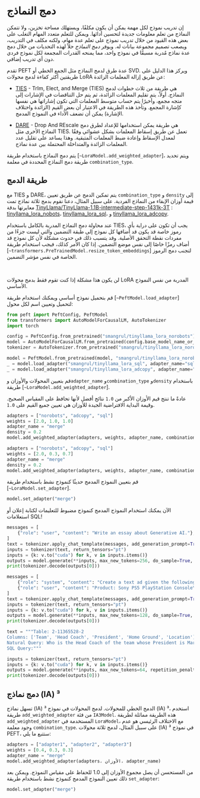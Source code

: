 # دمج النماذج

إن تدريب نموذج لكل مهمة يمكن أن يكون مكلفًا، ويستهلك مساحة تخزين، ولا تتمكن النماذج من تعلم معلومات جديدة لتحسين أدائها. ويمكن للتعلم متعدد المهام التغلب على بعض هذه القيود من خلال تدريب نموذج على تعلم عدة مهام، ولكنه مكلف في التدريب، ويصعب تصميم مجموعة بيانات له. ويوفر *دمج النماذج* حلاً لهذه التحديات من خلال دمج عدة نماذج مُدربة مسبقًا في نموذج واحد، مما يمنحه القدرات المجمعة لكل نموذج فردي دون أي تدريب إضافي.

تقدم PEFT عدة طرق لدمج النماذج مثل الجمع الخطي أو SVD. ويركز هذا الدليل على طريقتين أكثر كفاءة لدمج محولات LoRA عن طريق إزالة المعلمات الزائدة:

* [TIES](https://hf.co/papers/2306.01708) - TrIm, Elect, and Merge (TIES) هي طريقة من ثلاث خطوات لدمج النماذج. أولاً، يتم تقليم المعلمات الزائدة، ثم يتم حل التناقضات في الإشارات إلى متجه مجمع، وأخيرًا يتم حساب متوسط المعلمات التي تكون إشاراتها هي نفسها كإشارة المجمع. وتأخذ هذه الطريقة في الاعتبار أن بعض القيم (الزائدة واختلاف الإشارة) يمكن أن تضعف الأداء في النموذج المدمج.

* [DARE](https://hf.co/papers/2311.03099) - Drop And REscale هي طريقة يمكن استخدامها للإعداد لطرق دمج النماذج الأخرى مثل TIES. تعمل عن طريق إسقاط المعلمات بشكل عشوائي وفقًا لمعدل الإسقاط وإعادة ضبط المعلمات المتبقية. وهذا يساعد على تقليل عدد المعلمات الزائدة والمتداخلة المحتملة بين عدة نماذج.

يتم دمج النماذج باستخدام طريقة [`~LoraModel.add_weighted_adapter`]، ويتم تحديد طريقة دمج النماذج المحددة في معلمة `combination_type`.

## طريقة الدمج

مع TIES و DARE، يتم تمكين الدمج عن طريق تعيين `combination_type` و `density` إلى قيمة أوزان الإبقاء من النماذج الفردية. على سبيل المثال، دعنا نقوم بدمج ثلاثة نماذج تمت معايرتها بدقة [TinyLlama/TinyLlama-1.1B-intermediate-step-1431k-3T](https://huggingface.co/TinyLlama/TinyLlama-1.1B-intermediate-step-1431k-3T) : [tinyllama_lora_nobots](https://huggingface.co/smangrul/tinyllama_lora_norobots)، [tinyllama_lora_sql](https://huggingface.co/smangrul/tinyllama_lora_sql)، و [tinyllama_lora_adcopy](https://huggingface.co/smangrul/tinyllama_lora_adcopy).

<Tip warninig={true}>

عند محاولة دمج النماذج المدربة بالكامل باستخدام TIES، يجب أن تكون على دراية بأي رموز خاصة قد يكون قد أضافها كل نموذج إلى طبقة التضمين والتي ليست جزءًا من مفردات نقطة التحقق الأصلية. وقد يتسبب ذلك في حدوث مشكلة لأن كل نموذج قد أضاف رمزًا خاصًا إلى نفس موضع التضمين. إذا كان الأمر كذلك، فيجب استخدام طريقة [`~transformers.PreTrainedModel.resize_token_embeddings`] لتجنب دمج الرموز الخاصة في نفس مؤشر التضمين.

<br>

لن يكون هذا مشكلة إذا كنت تقوم فقط بدمج محولات LoRA المدربة من نفس النموذج الأساسي.

</Tip>

قم بتحميل نموذج أساسي ويمكنك استخدام طريقة [`~PeftModel.load_adapter`] لتحميل وتعيين اسم لكل محول:

```py
from peft import PeftConfig, PeftModel
from transformers import AutoModelForCausalLM, AutoTokenizer
import torch

config = PeftConfig.from_pretrained("smangrul/tinyllama_lora_norobots")
model = AutoModelForCausalLM.from_pretrained(config.base_model_name_or_path, load_in_4bit=True, device_map="auto").eval()
tokenizer = AutoTokenizer.from_pretrained("smangrul/tinyllama_lora_norobots")

model = PeftModel.from_pretrained(model, "smangrul/tinyllama_lora_norobots", adapter_name="norobots")
_ = model.load_adapter("smangrul/tinyllama_lora_sql", adapter_name="sql")
_ = model.load_adapter("smangrul/tinyllama_lora_adcopy", adapter_name="adcopy")
```

قم بتعيين المحولات والأوزان و`adapter_name` و`combination_type` و`density` باستخدام طريقة [`~LoraModel.add_weighted_adapter`].

<hfoptions id="merge-method">

<hfoption id="TIES">

عادةً ما تنتج قيم الأوزان الأكبر من `1.0` نتائج أفضل لأنها تحافظ على المقياس الصحيح. وقيمة البداية الافتراضية الجيدة للأوزان هي تعيين جميع القيم على `1.0`.

```py
adapters = ["norobots", "adcopy", "sql"]
weights = [2.0, 1.0, 1.0]
adapter_name = "merge"
density = 0.2
model.add_weighted_adapter(adapters, weights, adapter_name, combination_type="ties", density=density)
```

</hfoption>

<hfoption id="DARE">

```py
adapters = ["norobots", "adcopy", "sql"]
weights = [2.0, 0.3, 0.7]
adapter_name = "merge"
density = 0.2
model.add_weighted_adapter(adapters, weights, adapter_name, combination_type="dare_ties", density=density)
```

</hfoption>

</hfoptions>

قم بتعيين النموذج المدمج حديثًا كنموذج نشط باستخدام طريقة [`~LoraModel.set_adapter`].

```py
model.set_adapter("merge")
```

الآن يمكنك استخدام النموذج المدمج كنموذج مضبوط للتعليمات لكتابة إعلان أو استعلامات SQL!

<hfoptions id="ties">

<hfoption id="instruct">

```py
messages = [
    {"role": "user", "content": "Write an essay about Generative AI."},
]
text = tokenizer.apply_chat_template(messages, add_generation_prompt=True, tokenize=False)
inputs = tokenizer(text, return_tensors="pt")
inputs = {k: v.to("cuda") for k, v in inputs.items()}
outputs = model.generate(**inputs, max_new_tokens=256, do_sample=True, top_p=0.95, temperature=0.2, repetition_penalty=1.2, eos_token_id=tokenizer.eos_token_id)
print(tokenizer.decode(outputs[0]))
```

</hfoption>

<hfoption id="ad copy">

```py
messages = [
    {"role": "system", "content": "Create a text ad given the following product and description."},
    {"role": "user", "content": "Product: Sony PS5 PlayStation Console\nDescription: The PS5 console unleashes new gaming possibilities that you never anticipated."},
]
text = tokenizer.apply_chat_template(messages, add_generation_prompt=True, tokenize=False)
inputs = tokenizer(text, return_tensors="pt")
inputs = {k: v.to("cuda") for k, v in inputs.items()}
outputs = model.generate(**inputs, max_new_tokens=128, do_sample=True, top_p=0.95, temperature=0.2, repetition_penalty=1.2, eos_token_id=tokenizer.eos_token_id)
print(tokenizer.decode(outputs[0]))
```

</hfoption>

<hfoption id="SQL">

```py
text = """Table: 2-11365528-2
Columns: ['Team', 'Head Coach', 'President', 'Home Ground', 'Location']
Natural Query: Who is the Head Coach of the team whose President is Mario Volarevic?
SQL Query:"""

inputs = tokenizer(text, return_tensors="pt")
inputs = {k: v.to("cuda") for k, v in inputs.items()}
outputs = model.generate(**inputs, max_new_tokens=64, repetition_penalty=1.1, eos_token_id=tokenizer("</s>").input_ids[-1])
print(tokenizer.decode(outputs[0]))
```

</hfoption>

</hfoptions>

## دمج نماذج (IA) ³

تسهل نماذج (IA) ³ الدمج الخطي للمحولات. لدمج المحولات في نموذج (IA) ³، استخدم طريقة `add_weighted_adapter` من فئة `IA3Model`. هذه الطريقة مماثلة لطريقة `add_weighted_adapter` المستخدمة في `LoraModel`، مع الاختلاف الرئيسي هو عدم وجود معلمة `combination_type`. على سبيل المثال، لدمج ثلاثة محولات (IA) ³ في نموذج PEFT، ستتبع ما يلي:

```py
adapters = ["adapter1", "adapter2", "adapter3"]
weights = [0.4, 0.3, 0.3]
adapter_name = "merge"
model.add_weighted_adapter(adapters، الأوزان، adapter_name)
```

من المستحسن أن يصل مجموع الأوزان إلى 1.0 للحفاظ على مقياس النموذج. ويمكن بعد ذلك تعيين النموذج المدمج كنموذج نشط باستخدام طريقة `set_adapter`:

```py
model.set_adapter("merge")
```